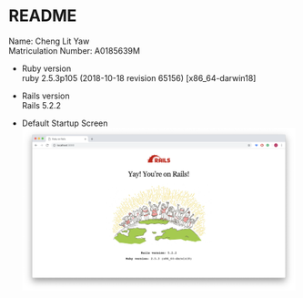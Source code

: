 # README

Name: Cheng Lit Yaw <br />
Matriculation Number: A0185639M

* Ruby version <br />
ruby 2.5.3p105 (2018-10-18 revision 65156) [x86_64-darwin18]

* Rails version <br />
Rails 5.2.2

* Default Startup Screen
![](app/assets/images/defaultscreen.png)
